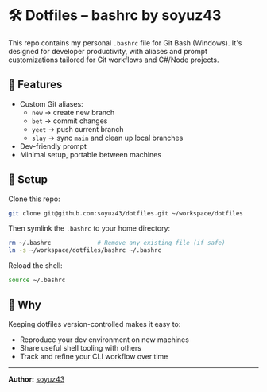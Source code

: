 # 🛠️ Dotfiles – bashrc by soyuz43

This repo contains my personal `.bashrc` file for Git Bash (Windows). It's designed for developer productivity, with aliases and prompt customizations tailored for Git workflows and C#/Node projects.

## 🔧 Features

- Custom Git aliases:
  - `new` → create new branch
  - `bet` → commit changes
  - `yeet` → push current branch
  - `slay` → sync `main` and clean up local branches
- Dev-friendly prompt
- Minimal setup, portable between machines

## 🧪 Setup

Clone this repo:

```bash
git clone git@github.com:soyuz43/dotfiles.git ~/workspace/dotfiles
````

Then symlink the `.bashrc` to your home directory:

```bash
rm ~/.bashrc             # Remove any existing file (if safe)
ln -s ~/workspace/dotfiles/bashrc ~/.bashrc
```

Reload the shell:

```bash
source ~/.bashrc
```

## 🚀 Why

Keeping dotfiles version-controlled makes it easy to:

* Reproduce your dev environment on new machines
* Share useful shell tooling with others
* Track and refine your CLI workflow over time

---

**Author:** [soyuz43](https://github.com/soyuz43)

